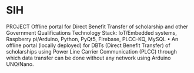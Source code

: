 # SIH
PROJECT
Offline portal for Direct Benefit Transfer of scholarship and other Government Qualifications
Technology Stack: IoT/Embedded systems, Raspberry pi/Arduino, Python, PyQt5, Firebase, PLCC-KQ, MySQL
• An offline portal (locally deployed) for DBTs (Direct Benefit Transfer) of scholarships using Power Line
Carrier Communication (PLCC) through which data transfer can be done without any network using
Arduino UNO/Nano.